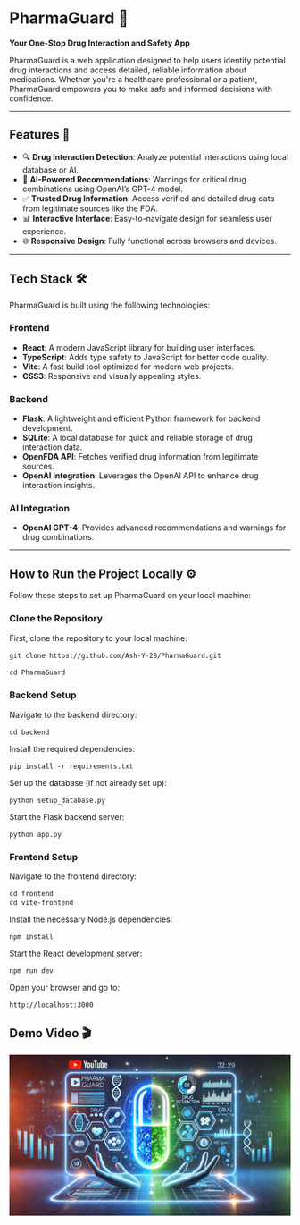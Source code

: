 # PharmaGuard 💊
**Your One-Stop Drug Interaction and Safety App**

PharmaGuard is a web application designed to help users identify potential drug interactions and access detailed, reliable information about medications. Whether you're a healthcare professional or a patient, PharmaGuard empowers you to make safe and informed decisions with confidence.

---

## Features 🌟
- 🔍 **Drug Interaction Detection**: Analyze potential interactions using local database or AI.
- 🧠 **AI-Powered Recommendations**: Warnings for critical drug combinations using OpenAI’s GPT-4 model.
- ✅ **Trusted Drug Information**: Access verified and detailed drug data from legitimate sources like the FDA.
- 📊 **Interactive Interface**: Easy-to-navigate design for seamless user experience.
- 🌐 **Responsive Design**: Fully functional across browsers and devices.

---

## Tech Stack 🛠️ 
PharmaGuard is built using the following technologies:

### Frontend
- **React**: A modern JavaScript library for building user interfaces.
- **TypeScript**: Adds type safety to JavaScript for better code quality.
- **Vite**: A fast build tool optimized for modern web projects.
- **CSS3**: Responsive and visually appealing styles.

### Backend
- **Flask**: A lightweight and efficient Python framework for backend development.
- **SQLite**: A local database for quick and reliable storage of drug interaction data.
- **OpenFDA API**: Fetches verified drug information from legitimate sources.
- **OpenAI Integration**: Leverages the OpenAI API to enhance drug interaction insights.

### AI Integration
- **OpenAI GPT-4**: Provides advanced recommendations and warnings for drug combinations.

---

## How to Run the Project Locally  ⚙️ 
Follow these steps to set up PharmaGuard on your local machine:

### Clone the Repository

First, clone the repository to your local machine:
```bash
git clone https://github.com/Ash-Y-28/PharmaGuard.git
```

```
cd PharmaGuard
```

### Backend Setup

Navigate to the backend directory:
```
cd backend
```

Install the required dependencies:
```
pip install -r requirements.txt
```

Set up the database (if not already set up):
```
python setup_database.py
```

Start the Flask backend server:
```
python app.py
```

### Frontend Setup

Navigate to the frontend directory:
```
cd frontend
cd vite-frontend
```

Install the necessary Node.js dependencies:
```
npm install
```

Start the React development server:
```
npm run dev
```
Open your browser and go to:
```
http://localhost:3000
```

## Demo Video 🎬

[![Watch PharmaGuard in Action](frontend/vite-frontend/src/assets/Thumbnail.webp)](https://www.youtube.com/watch?v=jQf7EI8Ftg8)




